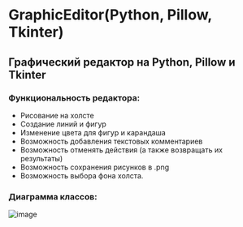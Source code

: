 # GraphicEditor(Python, Pillow, Tkinter)

## Графический редактор на Python, Pillow и Tkinter

### Функциональность редактора:

- Рисование на холсте
- Создание линий и фигур
- Изменение цвета для фигур и карандаша
- Возможность добавления текстовых комментариев
- Возможность отменять действия (а также возвращать их результаты)
- Возможность сохранения рисунков в .png
- Возможность выбора фона холста.

### Диаграмма классов:

![image](https://github.com/user-attachments/assets/0ff71936-2c17-46ab-9f57-2fb5bbe1420e)

